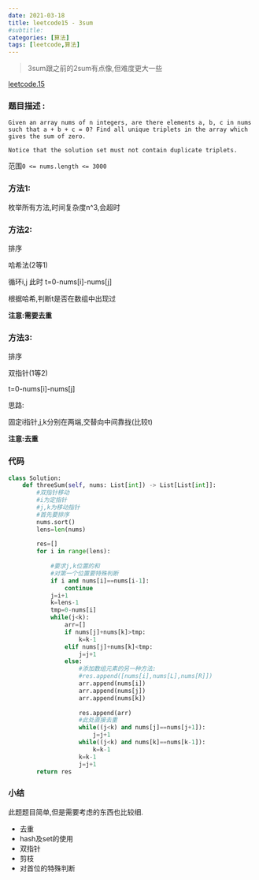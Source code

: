 ```yaml
---
date: 2021-03-18
title: leetcode15 - 3sum
#subtitle: 
categories: [算法]
tags: [leetcode,算法]
---
```


> 3sum跟之前的2sum有点像,但难度更大一些

[leetcode.15](https://leetcode-cn.com/problems/3sum/)

### 题目描述 :

```
Given an array nums of n integers, are there elements a, b, c in nums such that a + b + c = 0? Find all unique triplets in the array which gives the sum of zero.

Notice that the solution set must not contain duplicate triplets.
```

范围`0 <= nums.length <= 3000`

### 方法1:

枚举所有方法,时间复杂度n^3,会超时

### 方法2:

排序

哈希法(2等1)

循环i,j 此时 t=0-nums[i]-nums[j]

根据哈希,判断t是否在数组中出现过

**注意:需要去重**

### 方法3:

排序

双指针(1等2)

t=0-nums[i]-nums[j]

思路:

固定i指针,j,k分别在两端,交替向中间靠拢(比较t)

**注意:去重**

### 代码

```python
class Solution:
    def threeSum(self, nums: List[int]) -> List[List[int]]:
        #双指针移动
        #i为定指针
        #j,k为移动指针
        #首先要排序
        nums.sort()        
        lens=len(nums)
        
        res=[]
        for i in range(lens):
            
            #要求j,k位置的和
            #对第一个位置要特殊判断
            if i and nums[i]==nums[i-1]:
                continue
            j=i+1
            k=lens-1
            tmp=0-nums[i]
            while(j<k):
                arr=[]
                if nums[j]+nums[k]>tmp:
                    k=k-1
                elif nums[j]+nums[k]<tmp:
                    j=j+1
                else:
                    #添加数组元素的另一种方法:
                    #res.append([nums[i],nums[L],nums[R]])
                    arr.append(nums[i])
                    arr.append(nums[j])
                    arr.append(nums[k])
                    
                    res.append(arr)
                    #此处直接去重
                    while((j<k) and nums[j]==nums[j+1]):
                        j=j+1
                    while((j<k) and nums[k]==nums[k-1]):
                        k=k-1
                    k=k-1
                    j=j+1
        return res                     
```

### 小结

此题题目简单,但是需要考虑的东西也比较细.

* 去重
* hash及set的使用
* 双指针
* 剪枝
* 对首位的特殊判断

